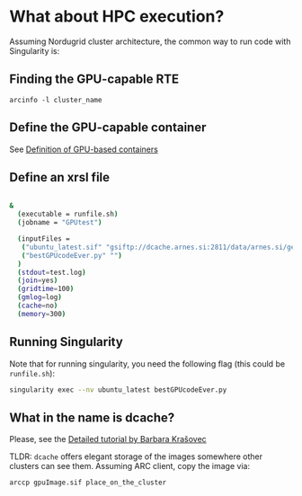 # What about HPC execution?
Assuming Nordugrid cluster architecture, the common way to run code with Singularity is:

## Finding the GPU-capable RTE

```
arcinfo -l cluster_name
```

## Define the GPU-capable container
See [Definition of GPU-based containers](gpu.md)


## Define an xrsl file

```bash

&
  (executable = runfile.sh)
  (jobname = "GPUtest")

  (inputFiles = 
   ("ubuntu_latest.sif" "gsiftp://dcache.arnes.si:2811/data/arnes.si/gen.vo.sling.si/yourname/ubuntu_latest.sif")
   ("bestGPUcodeEver.py" "")
  )
  (stdout=test.log)
  (join=yes)
  (gridtime=100)
  (gmlog=log)
  (cache=no)
  (memory=300)

```

## Running Singularity
Note that for running singularity, you need the following flag (this could be `runfile.sh`):
```bash
singularity exec --nv ubuntu_latest bestGPUcodeEver.py
```

## What in the name is dcache?
Please, see the [Detailed tutorial by Barbara Krašovec](http://www.sling.si/sling/vec/dogodki/vzd1-2018/#Anatomija_vsebnikov)

TLDR: `dcache` offers elegant storage of the images somewhere other clusters can see them. Assuming ARC client, copy the image via:

```bash
arccp gpuImage.sif place_on_the_cluster
```



